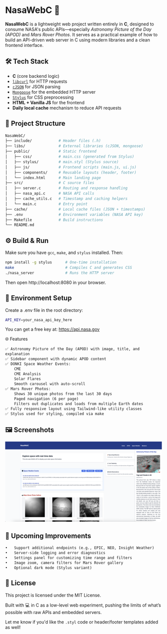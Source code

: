 # NasaWebC 🚀

**NasaWebC** is a lightweight web project written entirely in **C**, designed to consume NASA's public APIs—especially *Astronomy Picture of the Day (APOD)* and *Mars Rover Photos*. It serves as a practical example of how to build an API-driven web server in C using modern libraries and a clean frontend interface.

## 🛠️ Tech Stack

- **C** (core backend logic)
- [`libcurl`](https://curl.se/libcurl/) for HTTP requests
- [`cJSON`](https://github.com/DaveGamble/cJSON) for JSON parsing
- [`Mongoose`](https://github.com/cesanta/mongoose) for the embedded HTTP server
- [`Stylus`](https://stylus-lang.com/) for CSS preprocessing
- **HTML + Vanilla JS** for the frontend
- **Daily local cache** mechanism to reduce API requests


## 📁 Project Structure

```zsh
NasaWebC/
├── include/            # Header files (.h)
├── libs/               # External libraries (cJSON, mongoose)
├── public/             # Static frontend
│   ├── css/            # main.css (generated from Stylus)
│   ├── stylus/         # main.styl (Stylus source)
│   ├── js/             # Frontend scripts (main.js, ui.js)
│   ├── components/     # Reusable layouts (header, footer)
│   └── index.html      # Main landing page
├── src/                # C source files
│   ├── server.c        # Routing and response handling
│   ├── nasa_api.c      # NASA API calls
│   ├── cache_utils.c   # Timestamp and caching helpers
│   └── main.c          # Entry point
├── cache/              # Local cache files (JSON + timestamps)
├── .env                # Environment variables (NASA API key)
├── Makefile            # Build instructions
└── README.md
```

## ⚙️ Build & Run

Make sure you have `gcc`, `make`, and `stylus` installed. Then:

```zsh
npm install -g stylus      # One-time installation
make                       # Compiles C and generates CSS
./nasa_server              # Runs the HTTP server
```

Then open http://localhost:8080 in your browser.

## 🔐 Environment Setup

Create a .env file in the root directory:

```zsh
API_KEY=your_nasa_api_key_here
```

You can get a free key at: https://api.nasa.gov

🌐 Features

	✅ Astronomy Picture of the Day (APOD) with image, title, and explanation
	✅ Sidebar component with dynamic APOD content
	✅ DONKI Space Weather Events:
		CME
	    CME Analysis
	    Solar Flares
	    Smooth carousel with auto-scroll
	✅ Mars Rover Photos:
	    Shows 30 unique photos from the last 30 days
		Paged navigation (6 per page)
	    Filters out duplicates and loads from multiple Earth dates
	✅ Fully responsive layout using Tailwind-like utility classes
	✅ Stylus used for styling, compiled via make

## 🖼️ Screenshots

![Preview](resources/screenshot.png)

## 🧠 Upcoming Improvements
	•	Support additional endpoints (e.g., EPIC, NEO, Insight Weather)
	•	Server-side logging and error diagnostics
	•	Settings panel for customizing time range and filters
	•	Image zoom, camera filters for Mars Rover gallery
	•	Optional dark mode (Stylus variant)

## 📄 License

This project is licensed under the MIT License.

Built with 💻 in C as a low-level web experiment, pushing the limits of what’s possible with raw APIs and embedded servers.

Let me know if you'd like the `.styl` code or header/footer templates added as well!